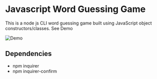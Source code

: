 # Javascript Word Guessing Game
This is a node js CLI word guessing game built using JavaScript object constructors/classes. See Demo

![Demo](/word_guessing.gif)

## Dependencies
 * npm inquirer
 * npm inquirer-confirm
